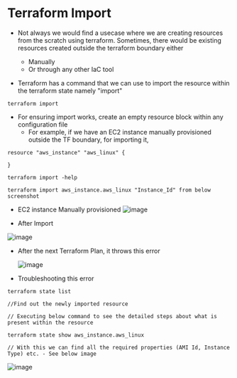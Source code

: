# Terraform Import
- Not always we would find a usecase where we are creating resources from the scratch using terraform. Sometimes, there would be existing resources created outside the terraform boundary either
    - Manually
    - Or through any other IaC tool

- Terraform has a command that we can use to import the resource within the terraform state namely "import"

```hcl
terraform import
```

- For ensuring import works, create an empty resource block within any configuration file
    - For example, if we have an EC2 instance manually provisioned outside the TF boundary, for importing it,

```hcl
resource "aws_instance" "aws_linux" {

}

terraform import -help

terraform import aws_instance.aws_linux "Instance_Id" from below screenshot
```

- EC2 instance Manually provisioned
![image](https://github.com/niravmsoni/terraform-aws/assets/6556021/070a202b-1e9b-4caa-9fea-578d8203a5bb)

- After Import
  
![image](https://github.com/niravmsoni/terraform-aws/assets/6556021/fd487526-2668-4e34-925e-56719801c25b)


- After the next Terraform Plan, it throws this error

  ![image](https://github.com/niravmsoni/terraform-aws/assets/6556021/a5fe828d-c2f0-4774-96a1-27fc5f899661)

- Troubleshooting this error

```hcl
terraform state list

//Find out the newly imported resource

// Executing below command to see the detailed steps about what is present within the resource

terraform state show aws_instance.aws_linux

// With this we can find all the required properties (AMI Id, Instance Type) etc. - See below image
```

![image](https://github.com/niravmsoni/terraform-aws/assets/6556021/d448fbb4-fa7f-49f8-a410-c9a1d4f17681)
